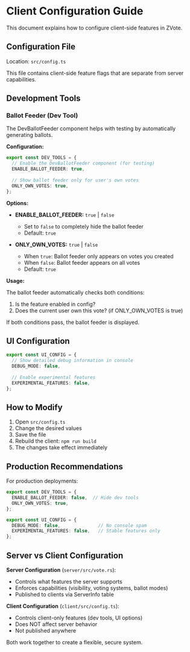 # Client Configuration Guide

This document explains how to configure client-side features in ZVote.

## Configuration File

Location: `src/config.ts`

This file contains client-side feature flags that are separate from server capabilities.

## Development Tools

### Ballot Feeder (Dev Tool)

The DevBallotFeeder component helps with testing by automatically generating ballots.

**Configuration:**

```typescript
export const DEV_TOOLS = {
  // Enable the DevBallotFeeder component (for testing)
  ENABLE_BALLOT_FEEDER: true,
  
  // Show ballot feeder only for user's own votes
  ONLY_OWN_VOTES: true,
};
```

**Options:**

- **ENABLE_BALLOT_FEEDER:** `true` | `false`
  - Set to `false` to completely hide the ballot feeder
  - Default: `true`

- **ONLY_OWN_VOTES:** `true` | `false`
  - When `true`: Ballot feeder only appears on votes you created
  - When `false`: Ballot feeder appears on all votes
  - Default: `true`

**Usage:**

The ballot feeder automatically checks both conditions:
1. Is the feature enabled in config?
2. Does the current user own this vote? (if ONLY_OWN_VOTES is true)

If both conditions pass, the ballot feeder is displayed.

## UI Configuration

```typescript
export const UI_CONFIG = {
  // Show detailed debug information in console
  DEBUG_MODE: false,
  
  // Enable experimental features
  EXPERIMENTAL_FEATURES: false,
};
```

## How to Modify

1. Open `src/config.ts`
2. Change the desired values
3. Save the file
4. Rebuild the client: `npm run build`
5. The changes take effect immediately

## Production Recommendations

For production deployments:

```typescript
export const DEV_TOOLS = {
  ENABLE_BALLOT_FEEDER: false,  // Hide dev tools
  ONLY_OWN_VOTES: true,
};

export const UI_CONFIG = {
  DEBUG_MODE: false,              // No console spam
  EXPERIMENTAL_FEATURES: false,   // Stable features only
};
```

## Server vs Client Configuration

**Server Configuration** (`server/src/vote.rs`):
- Controls what features the server supports
- Enforces capabilities (visibility, voting systems, ballot modes)
- Published to clients via ServerInfo table

**Client Configuration** (`client/src/config.ts`):
- Controls client-only features (dev tools, UI options)
- Does NOT affect server behavior
- Not published anywhere

Both work together to create a flexible, secure system.
